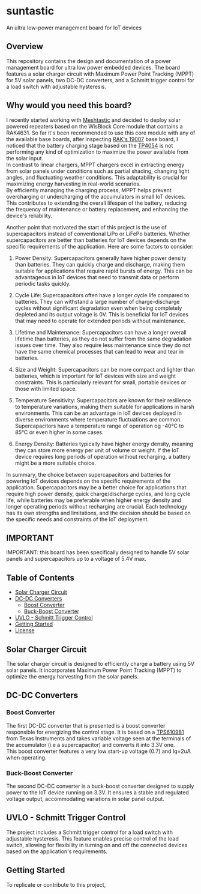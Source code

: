 # suntastic
An ultra low-power management board for IoT devices

## Overview

This repository contains the design and documentation of a power management board for ultra low power embedded devices. The board features a solar charger circuit with Maximum Power Point Tracking (MPPT) for 5V solar panels, two DC-DC converters, and a Schmitt trigger control for a load switch with adjustable hysteresis.  


## Why would you need this board?
I recently started working with [Meshtastic](https://meshtastic.org/) and decided to deploy solar powered repeaters based on the WisBlock Core module that contains a RAK4631. So far it's been recommended to use this core module with any of the available base boards, after inspecting [RAK's 19007](https://store.rakwireless.com/products/rak19007-wisblock-base-board-2nd-gen) base board, I noticed that the battery charging stage based on the [TP4054](https://www.laskakit.cz/user/related_files/tp4054.pdf) is not performing any kind of optimization to maximize the power available from the solar input.  
In contrast to linear chargers, MPPT chargers excel in extracting energy from solar panels under conditions such as partial shading, changing light angles, and fluctuating weather conditions. This adaptability is crucial for maximizing energy harvesting in real-world scenarios.  
By efficiently managing the charging process, MPPT helps prevent overcharging or undercharging of the accumulators in small IoT devices. This contributes to extending the overall lifespan of the battery, reducing the frequency of maintenance or battery replacement, and enhancing the device's reliability.  

Another point that motivated the start of this project is the use of supercapacitors instead of conventional LiPo or LiFePo batteries. Whether supercapacitors are better than batteries for IoT devices depends on the specific requirements of the application. Here are some factors to consider:

1. Power Density:
Supercapacitors generally have higher power density than batteries. They can quickly charge and discharge, making them suitable for applications that require rapid bursts of energy. This can be advantageous in IoT devices that need to transmit data or perform periodic tasks quickly.

2. Cycle Life:
Supercapacitors often have a longer cycle life compared to batteries. They can withstand a large number of charge-discharge cycles without significant degradation even when being completely depleted and its output voltage is 0V. This is beneficial for IoT devices that may need to operate for extended periods without maintenance.

3. Lifetime and Maintenance:
Supercapacitors can have a longer overall lifetime than batteries, as they do not suffer from the same degradation issues over time. They also require less maintenance since they do not have the same chemical processes that can lead to wear and tear in batteries.

4. Size and Weight:
Supercapacitors can be more compact and lighter than batteries, which is important for IoT devices with size and weight constraints. This is particularly relevant for small, portable devices or those with limited space.

5. Temperature Sensitivity:
Supercapacitors are known for their resilience to temperature variations, making them suitable for applications in harsh environments. This can be an advantage in IoT devices deployed in diverse environments where temperature fluctuations are common. Supercapacitors have a temperature range of operation og -40°C to 85°C or even higher in some cases.

6. Energy Density:
Batteries typically have higher energy density, meaning they can store more energy per unit of volume or weight. If the IoT device requires long periods of operation without recharging, a battery might be a more suitable choice.

In summary, the choice between supercapacitors and batteries for powering IoT devices depends on the specific requirements of the application. Supercapacitors may be a better choice for applications that require high power density, quick charge/discharge cycles, and long cycle life, while batteries may be preferable when higher energy density and longer operating periods without recharging are crucial. Each technology has its own strengths and limitations, and the decision should be based on the specific needs and constraints of the IoT deployment.


## IMPORTANT
IMPORTANT: this board has been specifically designed to handle 5V solar panels and supercapacitors up to a voltage of 5.4V max.

## Table of Contents

- [Solar Charger Circuit](#solar-charger-circuit)
- [DC-DC Converters](#dc-dc-converters)
  - [Boost Converter](#boost-converter)
  - [Buck-Boost Converter](#buck-boost-converter)
- [UVLO - Schmitt Trigger Control](#schmitt-trigger-control)
- [Getting Started](#getting-started)
- [License](#license)



## Solar Charger Circuit

The solar charger circuit is designed to efficiently charge a battery using 5V solar panels. It incorporates Maximum Power Point Tracking (MPPT) to optimize the energy harvesting from the solar panels.

## DC-DC Converters

### Boost Converter

The first DC-DC converter that is presented is a boost converter responsible for energizing the control stage. It is based on a [TPS610981](https://www.ti.com/lit/ds/symlink/tps610985.pdf?ts=1706487312837&ref_url=https%253A%252F%252Fwww.google.com%252F) from Texas Instruments and takes variable voltage seen at the terminals of the accumulator (i.e a supercapacitor) and converts it into 3.3V one.  
This boost converter features a very low start-up voltage (0.7) and Iq=2uA when operating.

### Buck-Boost Converter

The second DC-DC converter is a buck-boost converter designed to supply power to the IoT device running on 3.3V. It ensures a stable and regulated voltage output, accommodating variations in solar panel output.

## UVLO - Schmitt Trigger Control

The project includes a Schmitt trigger control for a load switch with adjustable hysteresis. This feature enables precise control of the load switch, allowing for flexibility in turning on and off the connected devices based on the application's requirements.

## Getting Started

To replicate or contribute to this project,

